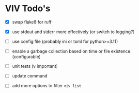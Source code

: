 # VIV Todo's

- [x] swap flake8 for ruff
- [x] use stdout and stderr more effectively (or switch to logging?)
- [ ] use config file (probably ini or toml for python>=3.11)
- [ ] enable a garbage collection based on time or file existence (configurable)
- [ ] unit tests (v important)
- [ ] update command

- [ ] add more options to filter `viv list`
